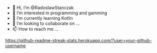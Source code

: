 - 👋 Hi, I’m @RadoslawStanczak
- 👀 I’m interested in programming and gamming
- 🌱 I’m currently learning Kotlin
- 💞️ I’m looking to collaborate on ...
- 📫 How to reach me ...


https://github-readme-streak-stats.herokuapp.com/?user=your-github-username

<!---
RadoslawStanczak/RadoslawStanczak is a ✨ special ✨ repository because its `README.md` (this file) appears on your GitHub profile.
You can click the Preview link to take a look at your changes.
--->
